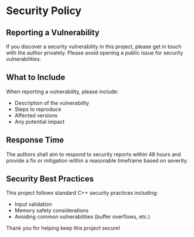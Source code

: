 # Security Policy

## Reporting a Vulnerability

If you discover a security vulnerability in this project, please get in touch with the author 
privately. Please avoid opening a public issue for security vulnerabilities.

## What to Include

When reporting a vulnerability, please include:

- Description of the vulnerability
- Steps to reproduce
- Affected versions
- Any potential impact

## Response Time

The authors shall aim to respond to security reports within 48 hours and provide a fix or 
mitigation within a reasonable timeframe based on severity.

## Security Best Practices

This project follows standard C++ security practices including:

- Input validation
- Memory safety considerations
- Avoiding common vulnerabilities (buffer overflows, etc.)

Thank you for helping keep this project secure!